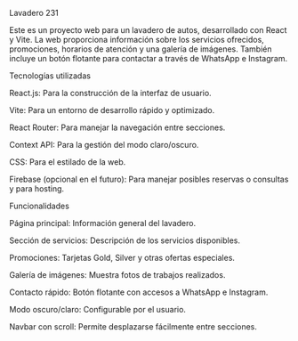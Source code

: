 Lavadero 231

Este es un proyecto web para un lavadero de autos, desarrollado con React y Vite. La web proporciona información sobre los servicios ofrecidos, promociones, horarios de atención y una galería de imágenes. También incluye un botón flotante para contactar a través de WhatsApp e Instagram.

Tecnologías utilizadas

React.js: Para la construcción de la interfaz de usuario.

Vite: Para un entorno de desarrollo rápido y optimizado.

React Router: Para manejar la navegación entre secciones.

Context API: Para la gestión del modo claro/oscuro.

CSS: Para el estilado de la web.

Firebase (opcional en el futuro): Para manejar posibles reservas o consultas y para hosting.

Funcionalidades

Página principal: Información general del lavadero.

Sección de servicios: Descripción de los servicios disponibles.

Promociones: Tarjetas Gold, Silver y otras ofertas especiales.

Galería de imágenes: Muestra fotos de trabajos realizados.

Contacto rápido: Botón flotante con accesos a WhatsApp e Instagram.

Modo oscuro/claro: Configurable por el usuario.

Navbar con scroll: Permite desplazarse fácilmente entre secciones.
